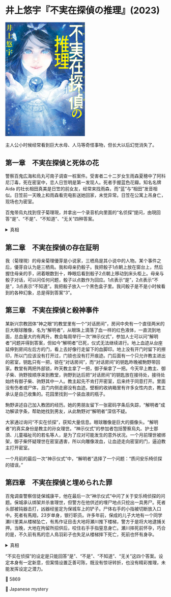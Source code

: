 # 井上悠宇『不実在探偵の推理』(2023)

<img src=images/2023_cover.jpg width=250/>

主人公小时候经常看到巨大水母、人马等奇怪事物，但长大以后幻觉消失了。

## 第一章　不実在探偵と死体の花

警察百鬼広海和烏丸可南子调查一桩案件。受害者二十二岁女生雨森夏穂中了阿科尼汀毒，死在密室中，恋人日笠明是第一发现人。死者手握蓝色花瓣。知名名牌 Aida 的社长相田真美是日笠的前女友，经常来找雨森，而“蓝”与“相田”发音相似。日笠前一天晚上和雨森看完电影送她回家，未觉异常。日笠在公寓上吊身亡，现场也为密室。

百鬼带烏丸找到侄子菊理現，并拿出一个录音机向里面的“名侦探”提问，由現回答“是”、“不是”、“不知道”、“无关”四种答案。

<details><summary>真相</summary>
雨森在婚礼前夕整容，日笠却更喜欢本来的面貌，导致雨森自杀。蓝色花语是“由你决定”、“美丽的装扮”。日笠读懂花语后内疚自杀。
</details>

## 第二章　不実在探偵の存在証明

我（菊理現）的母亲菊理優芽是小说家，三栖鳥是其小说中的人物。某个事件之后，優芽自认为是三栖鳥。我和母亲扔骰子。我把骰子1点朝上放在窗台上，然后握住母亲的手，闭着眼数到十，睁眼后看到骰子2点朝上移动到床头柜上。母亲与骰子对话，可以问任何问题，骰子以点数作为回应。1点表示“是”，2点表示“不是”，3点表示“不知道”。我把骰子放入一个黑色盒子里。我问骰子是不是小时候看到的各种幻象，总是得到答案“3”。

## 第三章　不実在探偵と殺神事件

某新兴宗教团体“神之眼”的教堂里有一个“对话房间”，房间中央有一个直径两米的巨大眼球雕像，名为“解明者”，从眼珠上滴落了血一样的红色液体，一直流到地面，总血量大约有两升。教会每周举行一次“神示仪式”，参加人士可以问“解明者”问题并得到答案，但如今“解明者”已死，仪式无法继续进行。地上血迹从台座延伸到房间左后方的门，看上去好像行走留下的血脚印。地上没有开门时留下的擦印，所以门应该没有打开过，门锁也没有打开痕迹。门后面有一个只允许教主进出的密室，钥匙只有一把，锁在“对话房间”，而“对话房间”的钥匙昨晚被駒野带回家。教堂有两把外部锁，昨天教主拿了一把，御子柴拿了一把。今天早上教主、御子柴、驹野按顺序来到教堂，驹野到达后把“对话房间”的钥匙放在接待处，接待处始终有御子柴、驹野其中一人。教主起先不肯打开密室，后来终于同意打开。里面没有伤者或尸体，且门内侧走廊没有血迹。壁橱的收纳箱里有许多女性内衣，教主承认是自己收集的。花园里找到一个装血液的瓶子。

駒野讲述自己加入教团的经历。她的男朋友留下一张密码字条后失踪，“解明者”成功解读字条，帮助她找到男友，从此駒野对“解明者”深信不疑。

大家通过询问“不实在侦探”，获知大量信息。眼球雕像是巨大的摄像头。“解明者”的真实身份是教主的孙女理世。“神示仪式”的参加者包括警察烏丸、护士那須、儿童福祉司的若名等人，是为了应对可能发生的意外状况。一个月前理世被绑架，御子柴怀疑理世在密室遇害，所以向雕像泼血，让血迹走向密室的门，逼迫教主打开密室。

一个月前的最后一次“神示仪式”中，“解明者”选择了一个问题：“质问安乐椅侦探的错误。”

## 第四章　不実在探偵と埋められた罪

百鬼调查警察信徒保城康平，他在最后一次“神示仪式”中问了关于安乐椅侦探的问题。保城承认绑架并杀害理世，但警方在他供述的埋尸地点只挖出一具男尸。死者头部被钝器击打，凶器经鉴定为保城车上的铲子。尸体右手的小指被切断放入口中。死者有馬翔，23岁单身，银行职员。许多年前，保成的儿子大地有一个同学瀬川里美从楼梯坠亡，有馬作证目击大地将瀬川推下楼梯，警方于是将大地逮捕关押。当晚，大地在拘留所招供后，咬住右手手指窒息身亡。瀬川摔死前怀孕，巧合的是，不久前有馬的恋人鳥羽彩子也失足从楼梯摔下死亡，死前也怀有身孕。

<details><summary>真相</summary>
大地确实将瀬川推下楼梯，之后畏罪自杀。保城怀疑有馬的证词作假，如果信息错误，那么五年前“解明者”的推理也就不能成立，这就是“质问安乐椅侦探的错误”的由来。保城绑架理世一起调查，但有馬始终不承认作伪证，连续一个月没有进展，保城于是割断有馬的小指严刑逼供。结尾理世被救出。
</details>

“不实在侦探”的设定是只能回答“是”、“不是”、“不知道”、“无关”这四个答案。设定本身有一定新意，但案情设置乏善可陈，既没有惊讶转折，也没有精彩推理，未能发挥设定之潜力。

:link: 5869

:file_folder: Japanese mystery
